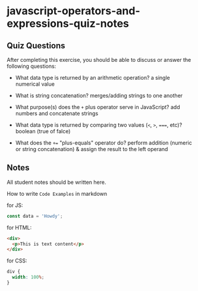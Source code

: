 # javascript-operators-and-expressions-quiz-notes

## Quiz Questions

After completing this exercise, you should be able to discuss or answer the following questions:

- What data type is returned by an arithmetic operation?
  a single numerical value

- What is string concatenation?
  merges/adding strings to one another

- What purpose(s) does the `+` plus operator serve in JavaScript?
  add numbers and concatenate strings

- What data type is returned by comparing two values (`<`, `>`, `===`, etc)?
  boolean (true of falce)

- What does the `+=` "plus-equals" operator do?
  perform addition (numeric or string concatenation) & assign the result to the left operand

## Notes

All student notes should be written here.

How to write `Code Examples` in markdown

for JS:

```javascript
const data = 'Howdy';
```

for HTML:

```html
<div>
  <p>This is text content</p>
</div>
```

for CSS:

```css
div {
  width: 100%;
}
```
